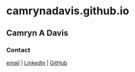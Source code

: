 # camrynadavis.github.io
## Camryn A Davis
### Contact
[email](camryn.davis@bison.howard.edu) | [LinkedIn](https://www.linkedin.com/in/camryn-davis-53476820a/) | [GitHub](https://github.com/camrynadavis)
